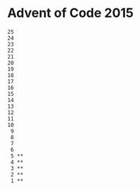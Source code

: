 # Advent of Code 2015

```
25
24
23
22
21
20
19
18
17
16
15
14
13
12
11
10
 9
 8
 7
 6
 5 **
 4 **
 3 **
 2 **
 1 **
```